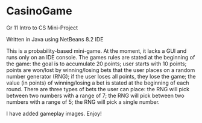 # CasinoGame
Gr 11 Intro to CS Mini-Project

Written in Java using NetBeans 8.2 IDE

This is a probability-based mini-game. At the moment, it lacks a GUI and runs only on an IDE console.
The games rules are stated at the beginning of the game: the goal is to accumulate 20 points; 
user starts with 10 points; 
points are won/lost by winning/losing bets that the user places on a random number generator (RNG); 
if the user loses all points, they lose the game; 
the value (in points) of winning/losing a bet is stated at the beginning of each round.
There are three types of bets the user can place: the RNG will pick between two numbers with a range of 7;
the RNG will pick between two numbers with a range of 5;
the RNG will pick a single number.

I have added gameplay images. Enjoy!


